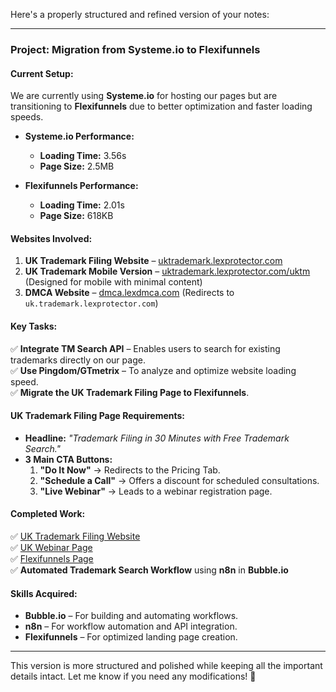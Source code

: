 Here's a properly structured and refined version of your notes:  

---

### **Project: Migration from Systeme.io to Flexifunnels**  

#### **Current Setup:**  
We are currently using **Systeme.io** for hosting our pages but are transitioning to **Flexifunnels** due to better optimization and faster loading speeds.  

- **Systeme.io Performance:**  
  - **Loading Time:** 3.56s  
  - **Page Size:** 2.5MB  

- **Flexifunnels Performance:**  
  - **Loading Time:** 2.01s  
  - **Page Size:** 618KB  

#### **Websites Involved:**  
1. **UK Trademark Filing Website** – [uktrademark.lexprotector.com](https://uktrademark.lexprotector.com)  
2. **UK Trademark Mobile Version** – [uktrademark.lexprotector.com/uktm](https://uktrademark.lexprotector.com/uktm) (Designed for mobile with minimal content)  
3. **DMCA Website** – [dmca.lexdmca.com](https://dmca.lexdmca.com) (Redirects to `uk.trademark.lexprotector.com`)  

#### **Key Tasks:**  
✅ **Integrate TM Search API** – Enables users to search for existing trademarks directly on our page.  
✅ **Use Pingdom/GTmetrix** – To analyze and optimize website loading speed.  
✅ **Migrate the UK Trademark Filing Page to Flexifunnels**.  

#### **UK Trademark Filing Page Requirements:**  
- **Headline:** _"Trademark Filing in 30 Minutes with Free Trademark Search."_  
- **3 Main CTA Buttons:**  
  1. **"Do It Now"** → Redirects to the Pricing Tab.  
  2. **"Schedule a Call"** → Offers a discount for scheduled consultations.  
  3. **"Live Webinar"** → Leads to a webinar registration page.  

#### **Completed Work:**  
✅ [UK Trademark Filing Website](https://uktrademark.lexprotector.com)  
✅ [UK Webinar Page](https://uk.lexprotector.com/ukwebinar)  
✅ [Flexifunnels Page](https://dwwbzd.flexifunnels.com/wxppdsfc)  
✅ **Automated Trademark Search Workflow** using **n8n** in **Bubble.io**  

#### **Skills Acquired:**  
- **Bubble.io** – For building and automating workflows.  
- **n8n** – For workflow automation and API integration.  
- **Flexifunnels** – For optimized landing page creation.  

---

This version is more structured and polished while keeping all the important details intact. Let me know if you need any modifications! 🚀
